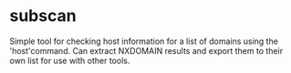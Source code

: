 # subscan
Simple tool for checking host information for a list of domains using the 'host'command.
Can extract NXDOMAIN results and export them to their own list for use with other tools.

